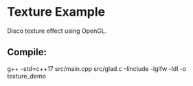 # Texture Example

Disco texture effect using OpenGL.

## Compile:

g++ -std=c++17 src/main.cpp src/glad.c -Iinclude -lglfw -ldl -o texture_demo
